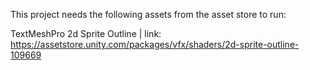 This project needs the following assets from the asset store to run:

TextMeshPro
2d Sprite Outline | link: https://assetstore.unity.com/packages/vfx/shaders/2d-sprite-outline-109669